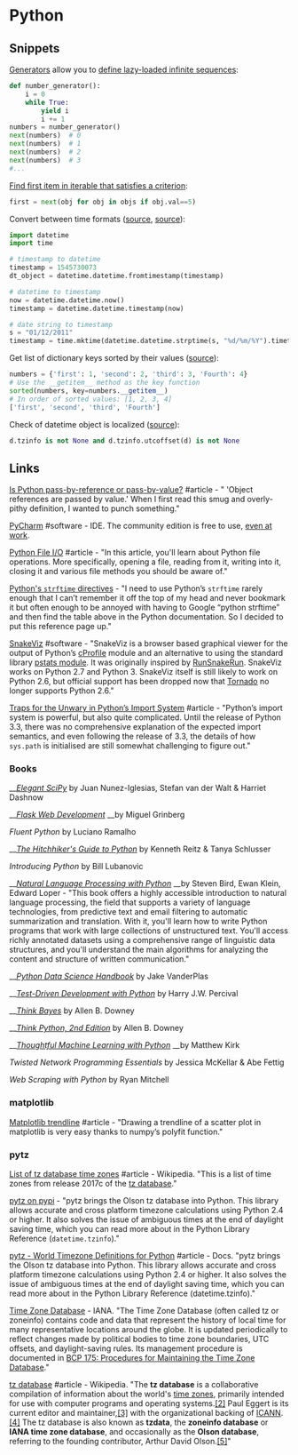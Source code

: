 # Python

## Snippets

[Generators](https://wiki.python.org/moin/Generators) allow you to [define lazy-loaded infinite sequences](https://medium.com/@dawranliou/lazy-codes-infinite-sequences-in-python-and-clojure-80bba720b3a3):

```python
def number_generator():
    i = 0
    while True:
        yield i
        i += 1
numbers = number_generator()
next(numbers)  # 0
next(numbers)  # 1
next(numbers)  # 2
next(numbers)  # 3
#...
```

[Find first item in iterable that satisfies a criterion](https://stackoverflow.com/a/9868665/937377):

```python
first = next(obj for obj in objs if obj.val==5)
```

Convert between time formats \([source](https://stackoverflow.com/questions/9637838/convert-string-date-to-timestamp-in-python/9637908#9637908), [source](https://www.programiz.com/python-programming/datetime/timestamp-datetime)\):

```python
import datetime
import time

# timestamp to datetime
timestamp = 1545730073
dt_object = datetime.datetime.fromtimestamp(timestamp)

# datetime to timestamp
now = datetime.datetime.now()
timestamp = datetime.datetime.timestamp(now)

# date string to timestamp
s = "01/12/2011"
timestamp = time.mktime(datetime.datetime.strptime(s, "%d/%m/%Y").timetuple())
```

Get list of dictionary keys sorted by their values \([source](https://www.pythoncentral.io/how-to-sort-python-dictionaries-by-key-or-value/)\):

```python
numbers = {'first': 1, 'second': 2, 'third': 3, 'Fourth': 4}
# Use the __getitem__ method as the key function
sorted(numbers, key=numbers.__getitem__)
# In order of sorted values: [1, 2, 3, 4]
['first', 'second', 'third', 'Fourth']
```

Check of datetime object is localized \([source](https://stackoverflow.com/a/27596917/937377)\):

```python
d.tzinfo is not None and d.tzinfo.utcoffset(d) is not None
```

## Links

[Is Python pass-by-reference or pass-by-value?](https://robertheaton.com/2014/02/09/pythons-pass-by-object-reference-as-explained-by-philip-k-dick/) \#article - " 'Object references are passed by value.' When I first read this smug and overly-pithy definition, I wanted to punch something."

[PyCharm](https://www.jetbrains.com/pycharm/?fromMenu) \#software - IDE. The community edition is free to use, [even at work](https://blog.jetbrains.com/pycharm/2017/09/pycharm-community-edition-and-professional-edition-explained-licenses-and-more/).

[Python File I/O](https://www.programiz.com/python-programming/file-operation) \#article - "In this article, you'll learn about Python file operations. More specifically, opening a file, reading from it, writing into it, closing it and various file methods you should be aware of."

[Python's `strftime` directives](http://strftime.org/) - "I need to use Python’s `strftime` rarely enough that I can’t remember it off the top of my head and never bookmark it but often enough to be annoyed with having to Google “python strftime” and then find the table above in the Python documentation. So I decided to put this reference page up."

[SnakeViz](https://jiffyclub.github.io/snakeviz/) \#software - "SnakeViz is a browser based graphical viewer for the output of Python’s [cProfile](https://docs.python.org/3/library/profile.html#module-cProfile) module and an alternative to using the standard library [pstats module](https://docs.python.org/3/library/profile.html#module-pstats). It was originally inspired by [RunSnakeRun](http://www.vrplumber.com/programming/runsnakerun/). SnakeViz works on Python 2.7 and Python 3. SnakeViz itself is still likely to work on Python 2.6, but official support has been dropped now that [Tornado](http://www.tornadoweb.org/) no longer supports Python 2.6."

[Traps for the Unwary in Python’s Import System](http://python-notes.curiousefficiency.org/en/latest/python_concepts/import_traps.html) \#article - "Python’s import system is powerful, but also quite complicated. Until the release of Python 3.3, there was no comprehensive explanation of the expected import semantics, and even following the release of 3.3, the details of how `sys.path` is initialised are still somewhat challenging to figure out."

### Books

\_\_[_Elegant SciPy_](https://github.com/elegant-scipy/elegant-scipy) by Juan Nunez-Iglesias, Stefan van der Walt & Harriet Dashnow

\_\_[_Flask Web Development_](https://doc.lagout.org/programmation/python/Flask%20Web%20Development_%20Developing%20Web%20Applications%20with%20Python%20%5BGrinberg%202014-05-18%5D.pdf) __by Miguel Grinberg

_Fluent Python_ by Luciano Ramalho

\_\_[_The Hitchhiker's Guide to Python_](https://docs.python-guide.org/) by Kenneth Reitz & Tanya Schlusser

_Introducing Python_ by Bill Lubanovic

\_\_[_Natural Language Processing with Python_](https://www.amazon.com/Natural-Language-Processing-Python-Analyzing/dp/0596516495) __by Steven Bird, Ewan Klein, Edward Loper - "This book offers a highly accessible introduction to natural language processing, the field that supports a variety of language technologies, from predictive text and email filtering to automatic summarization and translation. With it, you'll learn how to write Python programs that work with large collections of unstructured text. You'll access richly annotated datasets using a comprehensive range of linguistic data structures, and you'll understand the main algorithms for analyzing the content and structure of written communication."

\_\_[_Python Data Science Handbook_](https://jakevdp.github.io/PythonDataScienceHandbook/) by Jake VanderPlas

\_\_[_Test-Driven Development with Python_](https://doc.lagout.org/programmation/python/Test-Driven%20Development%20with%20Python_%20Obey%20the%20Testing%20Goat_%20Using%20Django%2c%20Selenium%2c%20and%20JavaScript%20%5bPercival%202014-06-29%5d.pdf) by Harry J.W. Percival

\_\_[_Think Bayes_](https://greenteapress.com/wp/think-bayes/) by Allen B. Downey

\_\_[_Think Python, 2nd Edition_](https://greenteapress.com/wp/think-python-2e/) by Allen B. Downey

\_\_[_Thoughtful Machine Learning with Python_](https://www.oreilly.com/library/view/thoughtful-machine-learning/9781491924129/) __by Matthew Kirk

_Twisted Network Programming Essentials_ by Jessica McKellar & Abe Fettig

_Web Scraping with Python_ by Ryan Mitchell

### matplotlib

[Matplotlib trendline](http://widu.tumblr.com/post/43624347354/matplotlib-trendline) \#article - "Drawing a trendline of a scatter plot in matplotlib is very easy thanks to numpy’s polyfit function."

### pytz

[List of tz database time zones](https://en.wikipedia.org/wiki/List_of_tz_database_time_zones) \#article - Wikipedia. "This is a list of time zones from release 2017c of the [tz database](https://en.wikipedia.org/wiki/Tz_database)."

[pytz on pypi](https://pypi.org/project/pytz/) - "pytz brings the Olson tz database into Python. This library allows accurate and cross platform timezone calculations using Python 2.4 or higher. It also solves the issue of ambiguous times at the end of daylight saving time, which you can read more about in the Python Library Reference \(`datetime.tzinfo`\)."

[pytz - World Timezone Definitions for Python](https://pythonhosted.org/pytz/) \#article - Docs. "pytz brings the Olson tz database into Python. This library allows accurate and cross platform timezone calculations using Python 2.4 or higher. It also solves the issue of ambiguous times at the end of daylight saving time, which you can read more about in the Python Library Reference \(datetime.tzinfo\)."

[Time Zone Database](http://www.iana.org/time-zones) - IANA. "The Time Zone Database \(often called tz or zoneinfo\) contains code and data that represent the history of local time for many representative locations around the globe. It is updated periodically to reflect changes made by political bodies to time zone boundaries, UTC offsets, and daylight-saving rules. Its management procedure is documented in [BCP 175: Procedures for Maintaining the Time Zone Database](http://www.iana.org/go/rfc6557)."

[tz database](https://en.wikipedia.org/wiki/Tz_database) \#article - Wikipedia. "The **tz database** is a collaborative compilation of information about the world's [time zones](https://en.wikipedia.org/wiki/Time_zone), primarily intended for use with computer programs and operating systems.[\[2\]](https://en.wikipedia.org/wiki/Tz_database#cite_note-2) Paul Eggert is its current editor and maintainer,[\[3\]](https://en.wikipedia.org/wiki/Tz_database#cite_note-3) with the organizational backing of [ICANN](https://en.wikipedia.org/wiki/ICANN).[\[4\]](https://en.wikipedia.org/wiki/Tz_database#cite_note-:0-4) The tz database is also known as **tzdata**, the **zoneinfo database** or **IANA time zone database**, and occasionally as the **Olson database**, referring to the founding contributor, Arthur David Olson.[\[5\]](https://en.wikipedia.org/wiki/Tz_database#cite_note-5)"

